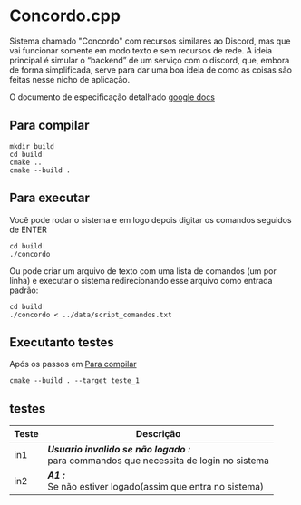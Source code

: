 # Concordo.cpp

Sistema chamado "Concordo" com recursos similares ao Discord, mas que vai funcionar somente em modo texto e sem recursos de rede. A ideia principal é simular o “backend” de um serviço com o discord, que, embora de forma simplificada, serve para dar uma boa ideia de como as coisas são feitas nesse nicho de aplicação.

O documento de especificação detalhado
[google docs](https://docs.google.com/document/d/1s4JKwg8HbIkrsXSfakeI5a9RZs6YNnzpK_w2Jp4tbQY/edit?usp=sharing)

## Para compilar

```console
mkdir build
cd build
cmake ..
cmake --build .
```

## Para executar
Você pode rodar o sistema e em logo depois digitar os comandos seguidos de ENTER
```console
cd build
./concordo
```

Ou pode criar um arquivo de texto com uma lista de comandos (um por linha) e executar o sistema redirecionando esse arquivo como entrada padrão:
```console
cd build
./concordo < ../data/script_comandos.txt
```

## Executanto testes

Após os passos em [Para compilar](#para-compilar)
```console
cmake --build . --target teste_1
```

## testes

| Teste  | Descrição  |
|--------|------------|
| in1  |  ***Usuario invalido se não logado :***<br>para commandos que necessita de login no sistema  |
| in2  |  ***A1 :***<br>Se não estiver logado(assim que entra no sistema)  |